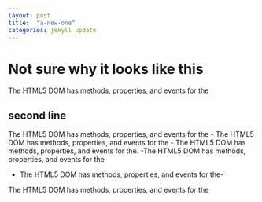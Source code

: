 ```yaml
---
layout: post
title:  "a-new-one"
categories: jekyll update
---
```


# Not sure why it looks like this 

The HTML5 DOM has methods, properties, and events for the

## second line


The HTML5 DOM has methods, properties, and events for the - The HTML5 DOM has methods, properties, and events for the - The HTML5 DOM has methods, properties, and events for the. -The HTML5 DOM has methods, properties, and events for the   
  * The HTML5 DOM has methods, properties, and events for the-
      
The HTML5 DOM has methods, properties, and events for the
